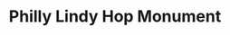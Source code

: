 ---
pid: RS21
title: Philly Lindy Hop Monument
location_transcription: Rittenhouse Sq.
zipcode: '19147'
outside_phl: 
neighborhood: Queen Village,Bella Vista,Pennsport,Italian Market
age: '27'
age_range: 20-29
instagram: 
image_file_name: RS_21.jpg
proposal_transcription: A monument to celebrate Phillys rich history of dance, in
  particular Lindy Hop as we have been having dances in the area for over 10 yrs!
topic: Art,Figure,History,Philadelphia
topic_summary: 0, 0, 0, 0
type: Other No Form
keywords_other: 
credit: Christian
image_labels: 
twitter: 
facebook: 
permalink: "/monuments/rs21/"
layout: item-page
---
